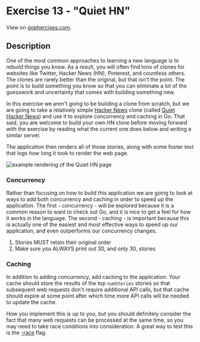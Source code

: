 # Exercise 13 - "Quiet HN"

View on [gophercises.com](https://gophercises.com/exercises/quiet_hn).

## Description
One of the most common approaches to learning a new language is to rebuild things you know. As a result, you will often
find tons of clones for websites like Twitter, Hacker News (HN), Pinterest, and countless others. The clones are rarely
better than the original, but that isn't the point. The point is to build something you know so that you can eliminate
a lot of the guesswork and uncertainty that comes with building something new.

In this exercise we aren't going to be building a clone from scratch, but we are going to take a relatively simple
[Hacker News](https://news.ycombinator.com) clone (called
[Quiet Hacker News](https://github.com/tomspeak/quiet-hacker-news))
and use it to explore concurrency and caching in Go. That said, you are welcome to build your own HN clone before
moving forward with the exercise by reading what the current one does below and writing a similar server.

The application then renders all of those stories, along with some footer text that logs how long it took
to render the web page.

![example rendering of the Quiet HN page](https://www.dropbox.com/s/nexh2oql60a25df/Screenshot%202018-04-02%2017.34.01.png?dl=0&raw=1)

### Concurrency

Rather than focusing on how to build this application we are going to look at ways to add both concurrency and caching
in order to speed up the application. The first - concurrency - will be explored because it is a common reason to want
to check out Go, and it is nice to get a feel for how it works in the language. The second - caching - is important
because this is actually one of the easiest and most effective ways to speed up our application, and even outperforms
our concurrency changes.

1. Stories MUST retain their original order
2. Make sure you ALWAYS print out 30, and only 30, stories

### Caching
In addition to adding concurrency, add caching to the application. Your cache should store the results of the top
`numStories` stories so that subsequent web requests don't require additional API calls, but that cache should expire
at some point after which time more API calls will be needed to update the cache.

How you implement this is up to you, but you should definitely consider the fact that many web requests can be
processed at the same time, so you may need to take race conditions into consideration. A great way to test this
is the [-race](https://blog.golang.org/race-detector) flag.
